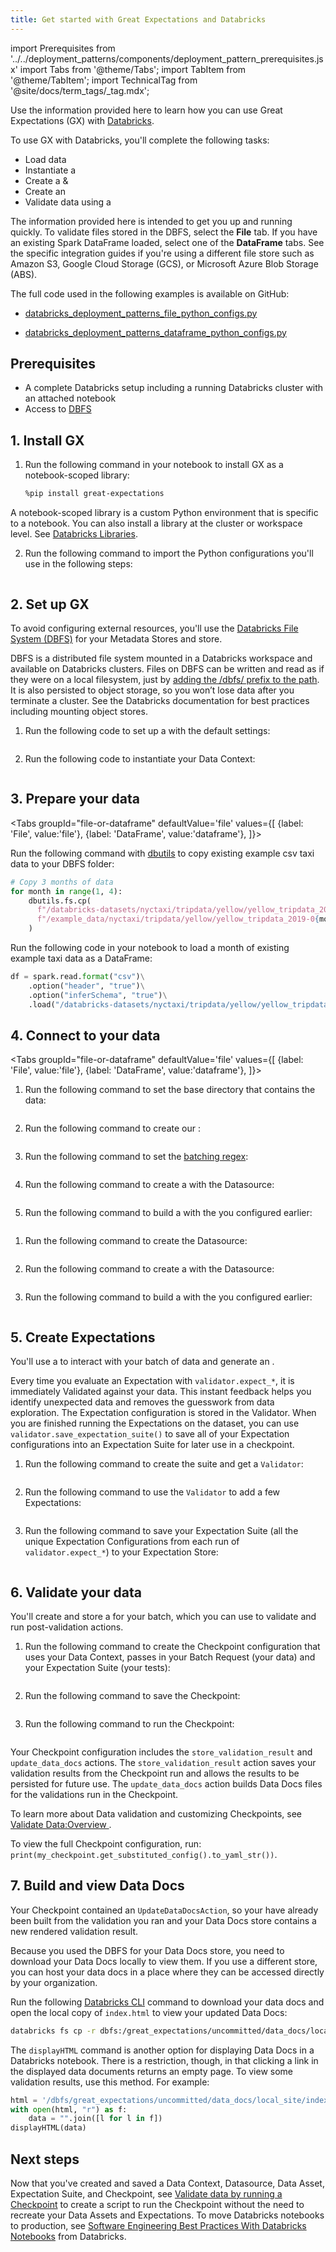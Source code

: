 ```yaml
---
title: Get started with Great Expectations and Databricks
---
```


import Prerequisites from '../../deployment_patterns/components/deployment_pattern_prerequisites.jsx'
import Tabs from '@theme/Tabs';
import TabItem from '@theme/TabItem';
import TechnicalTag from '@site/docs/term_tags/_tag.mdx';

Use the information provided here to learn how you can use Great Expectations (GX) with [Databricks](https://databricks.com/).

To use GX with Databricks, you'll complete the following tasks:

- Load data
- Instantiate a <TechnicalTag tag="data_context" text="Data Context" />
- Create a <TechnicalTag tag="datasource" text="Datasource" /> & <TechnicalTag tag="data_asset" text="Data Asset" />
- Create an <TechnicalTag tag="expectation_suite" text="Expectation Suite" />
- Validate data using a <TechnicalTag tag="checkpoint" text="Checkpoint" />

The information provided here is intended to get you up and running quickly. To validate files stored in the DBFS, select the **File** tab. If you have an existing Spark DataFrame loaded, select one of the **DataFrame** tabs. See the specific integration guides if you're using a different file store such as Amazon S3, Google Cloud Storage (GCS), or Microsoft Azure Blob Storage (ABS).

The full code used in the following examples is available on GitHub:

- [databricks_deployment_patterns_file_python_configs.py](https://github.com/great-expectations/great_expectations/blob/develop/tests/integration/docusaurus/deployment_patterns/databricks_deployment_patterns_file_python_configs.py)

- [databricks_deployment_patterns_dataframe_python_configs.py](https://github.com/great-expectations/great_expectations/blob/develop/tests/integration/docusaurus/deployment_patterns/databricks_deployment_patterns_dataframe_python_configs.py)

## Prerequisites

<Prerequisites>

- A complete Databricks setup including a running Databricks cluster with an attached notebook
- Access to [DBFS](https://docs.databricks.com/dbfs/index.html)

</Prerequisites>


## 1. Install GX

1. Run the following command in your notebook to install GX as a notebook-scoped library:

    ```bash
    %pip install great-expectations
    ```

  A notebook-scoped library is a custom Python environment that is specific to a notebook. You can also install a library at the cluster or workspace level. See [Databricks Libraries](https://docs.databricks.com/data/databricks-file-system.html).

2. Run the following command to import the Python configurations you'll use in the following steps:

  ```python name="tests/integration/docusaurus/deployment_patterns/databricks_deployment_patterns_file_python_configs.py imports"
  ```

## 2. Set up GX

To avoid configuring external resources, you'll use the [Databricks File System (DBFS)](https://docs.databricks.com/data/databricks-file-system.html) for your Metadata Stores and <TechnicalTag tag="data_docs" text="Data Docs"/> store.

DBFS is a distributed file system mounted in a Databricks workspace and available on Databricks clusters. Files on DBFS can be written and read as if they were on a local filesystem, just by <a href="https://docs.databricks.com/data/databricks-file-system.html#local-file-apis">adding the /dbfs/ prefix to the path</a>. It is also persisted to object storage, so you won’t lose data after you terminate a cluster. See the Databricks documentation for best practices including mounting object stores.

1. Run the following code to set up a <TechnicalTag tag="data_context" text="Data Context"/> with the default settings:

  ```python name="tests/integration/docusaurus/deployment_patterns/databricks_deployment_patterns_file_python_configs.py choose context_root_dir"
  ```
2. Run the following code to instantiate your Data Context:

  ```python name="tests/integration/docusaurus/deployment_patterns/databricks_deployment_patterns_file_python_configs.py set up context"
  ```

## 3. Prepare your data

<Tabs
  groupId="file-or-dataframe"
  defaultValue='file'
  values={[
  {label: 'File', value:'file'},
  {label: 'DataFrame', value:'dataframe'},
  ]}>
  <TabItem value="file">

Run the following command with [dbutils](https://docs.databricks.com/dev-tools/databricks-utils.html) to copy existing example csv taxi data to your DBFS folder:

```python
# Copy 3 months of data
for month in range(1, 4):
    dbutils.fs.cp(
      f"/databricks-datasets/nyctaxi/tripdata/yellow/yellow_tripdata_2019-0{month}.csv.gz",
      f"/example_data/nyctaxi/tripdata/yellow/yellow_tripdata_2019-0{month}.csv.gz"
    )
```

  </TabItem>

  <TabItem value="dataframe">

Run the following code in your notebook to load a month of existing example taxi data as a DataFrame:

```python
df = spark.read.format("csv")\
    .option("header", "true")\
    .option("inferSchema", "true")\
    .load("/databricks-datasets/nyctaxi/tripdata/yellow/yellow_tripdata_2019-01.csv.gz")
```

  </TabItem>
</Tabs>

## 4. Connect to your data

<Tabs
  groupId="file-or-dataframe"
  defaultValue='file'
  values={[
  {label: 'File', value:'file'},
  {label: 'DataFrame', value:'dataframe'},
  ]}>
<TabItem value="file">

1. Run the following command to set the base directory that contains the data:

  ```python name="tests/integration/docusaurus/deployment_patterns/databricks_deployment_patterns_file_python_configs.py choose base directory"
  ```

2. Run the following command to create our <TechnicalTag tag="datasource" text="Datasource" />:

  ```python name="tests/integration/docusaurus/deployment_patterns/databricks_deployment_patterns_file_python_configs.py add datasource"
  ```

3. Run the following command to set the [batching regex](https://docs.greatexpectations.io/docs/guides/connecting_to_your_data/fluent/data_assets/how_to_organize_batches_in_a_file_based_data_asset/#create-a-batching_regex):

  ```python name="tests/integration/docusaurus/deployment_patterns/databricks_deployment_patterns_file_python_configs.py choose batching regex"
  ```

4. Run the following command to create a <TechnicalTag tag="data_asset" text="Data Asset" /> with the Datasource:

  ```python name="tests/integration/docusaurus/deployment_patterns/databricks_deployment_patterns_file_python_configs.py add data asset"
  ```

5. Run the following command to build a <TechnicalTag tag="batch_request" text="Batch Request" /> with the <TechnicalTag tag="data_asset" text="Data Asset" /> you configured earlier:

  ```python name="tests/integration/docusaurus/deployment_patterns/databricks_deployment_patterns_file_python_configs.py build batch request"
  ```

</TabItem>
<TabItem value="dataframe">

1. Run the following command to create the Datasource:

  ```python name="tests/integration/docusaurus/deployment_patterns/databricks_deployment_patterns_dataframe_python_configs.py add datasource"
  ```

2. Run the following command to create a <TechnicalTag tag="data_asset" text="Data Asset" /> with the Datasource:

  ```python name="tests/integration/docusaurus/deployment_patterns/databricks_deployment_patterns_dataframe_python_configs.py add data asset"
  ```

3. Run the following command to build a <TechnicalTag tag="batch_request" text="Batch Request" /> with the <TechnicalTag tag="data_asset" text="Data Asset" /> you configured earlier:

  ```python name="tests/integration/docusaurus/deployment_patterns/databricks_deployment_patterns_dataframe_python_configs.py build batch request"
  ```

</TabItem>
</Tabs>

## 5. Create Expectations

You'll use a <TechnicalTag tag="validator" text="Validator" /> to interact with your batch of data and generate an <TechnicalTag tag="expectation_suite" text="Expectation Suite" />.

Every time you evaluate an Expectation with `validator.expect_*`, it is immediately Validated against your data. This instant feedback helps you identify unexpected data and removes the guesswork from data exploration. The Expectation configuration is stored in the Validator. When you are finished running the Expectations on the dataset, you can use `validator.save_expectation_suite()` to save all of your Expectation configurations into an Expectation Suite for later use in a checkpoint.

1. Run the following command to create the suite and get a `Validator`:

  ```python name="tests/integration/docusaurus/deployment_patterns/databricks_deployment_patterns_dataframe_python_configs.py get validator"
  ```

2. Run the following command to use the `Validator` to add a few Expectations:

  ```python name="tests/integration/docusaurus/deployment_patterns/databricks_deployment_patterns_dataframe_python_configs.py add expectations"
  ```

3. Run the following command to save your Expectation Suite (all the unique Expectation Configurations from each run of `validator.expect_*`) to your Expectation Store:

  ```python name="tests/integration/docusaurus/deployment_patterns/databricks_deployment_patterns_dataframe_python_configs.py save suite"
  ```

## 6. Validate your data

You'll create and store a <TechnicalTag tag="checkpoint" text="Checkpoint"/> for your batch, which you can use to validate and run post-validation actions.

1. Run the following command to create the Checkpoint configuration that uses your Data Context, passes in your Batch Request (your data) and your Expectation Suite (your tests):

  ```python name="tests/integration/docusaurus/deployment_patterns/databricks_deployment_patterns_file_python_configs.py checkpoint config"
  ```

2. Run the following command to save the Checkpoint:

  ```python name="tests/integration/docusaurus/deployment_patterns/databricks_deployment_patterns_file_python_configs.py add checkpoint config"
  ```

3. Run the following command to run the Checkpoint:

  ```python name="tests/integration/docusaurus/deployment_patterns/databricks_deployment_patterns_file_python_configs.py run checkpoint"
  ```

  Your Checkpoint configuration includes the `store_validation_result` and `update_data_docs` actions. The `store_validation_result` action saves your validation results from the Checkpoint run and allows the results to be persisted for future use. The  `update_data_docs` action builds Data Docs files for the validations run in the Checkpoint.

  To learn more about Data validation and customizing Checkpoints, see [Validate Data:Overview ](https://docs.greatexpectations.io/docs/guides/validation/validate_data_overview).

  To view the full Checkpoint configuration, run: `print(my_checkpoint.get_substituted_config().to_yaml_str())`.

## 7. Build and view Data Docs

Your Checkpoint contained an `UpdateDataDocsAction`, so your <TechnicalTag tag="data_docs" text="Data Docs" /> have already been built from the validation you ran and your Data Docs store contains a new rendered validation result.

Because you used the DBFS for your Data Docs store, you need to download your Data Docs locally to view them. If you use a different store, you can host your data docs in a place where they can be accessed directly by your organization. 

Run the following [Databricks CLI](https://docs.databricks.com/dev-tools/cli/index.html) command to download your data docs and open the local copy of `index.html` to view your updated Data Docs:

```bash
databricks fs cp -r dbfs:/great_expectations/uncommitted/data_docs/local_site/ great_expectations/uncommitted/data_docs/local_site/
```

The `displayHTML` command is another option for displaying Data Docs in a Databricks notebook. There is a restriction, though, in that clicking a link in the displayed data documents returns an empty page. To view some validation results, use this method. For example:

```python 
html = '/dbfs/great_expectations/uncommitted/data_docs/local_site/index.html'
with open(html, "r") as f:
    data = "".join([l for l in f])
displayHTML(data)
```

## Next steps

Now that you've created and saved a Data Context, Datasource, Data Asset, Expectation Suite, and Checkpoint, see [Validate data by running a Checkpoint](https://docs.greatexpectations.io/docs/guides/validation/how_to_validate_data_by_running_a_checkpoint) 
to create a script to run the Checkpoint without the need to recreate your Data Assets and Expectations. To move Databricks notebooks to production, see [Software Engineering Best Practices With Databricks Notebooks](https://www.databricks.com/blog/2022/06/25/software-engineering-best-practices-with-databricks-notebooks.html) from Databricks.